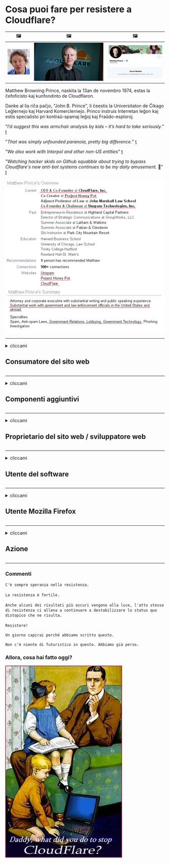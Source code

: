 # Cosa puoi fare per resistere a Cloudflare?

| 🖼 | 🖼 | 🖼 |
| --- | --- | --- |
| ![](../image/matthew_prince_teen.jpg) | ![](../image/matthew_prince.jpg) | ![](../image/blockedbymatthewprince.jpg) |


Matthew Browning Prince, naskita la 13an de novembro 1974, estas la ĉefoficisto kaj kunfondinto de Cloudflaron.

Danke al lia riĉa paĉjo, "John B. Prince", li ĉeestis la Universitaton de Ĉikago Leĝlernejo kaj Harvard Komerclernejo.
Princo instruis Interretan leĝon kaj estis specialisto pri kontraŭ-spamaj leĝoj kaj Fraŭdo-esploroj.


"*I’d suggest this was armchair analysis by kids – it’s hard to take seriously.*" [t](https://www.theguardian.com/technology/2015/nov/19/cloudflare-accused-by-anonymous-helping-isis)

"*That was simply unfounded paranoia, pretty big difference.*"  [t](https://twitter.com/xxdesmus/status/992757936123359233)

"*We also work with Interpol and other non-US entities*" [t](https://twitter.com/eastdakota/status/1203028504184360960)

"*Watching hacker skids on Github squabble about trying to bypass Cloudflare's new anti-bot systems continues to be my daily amusement.* 🍿" [t](https://twitter.com/eastdakota/status/1273277839102656515)


![](../image/whoismp.jpg)

---


<details>
<summary>cliccami

## Consumatore del sito web
</summary>


- Se il sito web che ti piace utilizza Cloudflare, digli di non usare Cloudflare.
  - Piagnucolare sui social media come Facebook, Reddit, Twitter o Mastodon non fa differenza. [Le azioni sono più rumorose degli hashtag.](https://twitter.com/phyzonloop/status/1274132092490862594)
  - Prova a contattare il proprietario del sito web se vuoi renderti utile.

[Cloudflare ha detto](https://github.com/Eloston/ungoogled-chromium/issues/783):
```
Ti consigliamo di contattare gli amministratori per i servizi o i siti specifici con cui riscontri problemi e di condividere la tua esperienza.
```

[Se non lo chiedi, il proprietario del sito web non conoscerà mai questo problema.](../PEOPLE.md)

![](../image/liberapay.jpg)

[Esempio di successo](https://counterpartytalk.org/t/turn-off-cloudflare-on-counterparty-co-plz/164/5).<br>
Hai un problema? [Alza la voce adesso.](https://github.com/maraoz/maraoz.github.io/issues/1) Esempio sotto.

```
Stai solo aiutando la censura aziendale e la sorveglianza di massa.
http://crimeflare.eu.org
```

```
La tua pagina web si trova nel giardino privato recintato che abusa della privacy di CloudFlare.
http://crimeflare.eu.org
```

- Prenditi del tempo per leggere l'informativa sulla privacy del sito web.
  - se il sito Web è dietro Cloudflare o il sito Web utilizza servizi collegati a Cloudflare.

Deve spiegare cos'è "Cloudflare" e chiedere il permesso di condividere i tuoi dati con Cloudflare. In caso contrario, si verificherà una violazione della fiducia e il sito Web in questione dovrebbe essere evitato.

[Un esempio di politica sulla privacy accettabile è qui](https://archive.is/bDlTz) ("Subprocessors" > "Entity Name")

```
Ho letto la tua informativa sulla privacy e non riesco a trovare la parola Cloudflare.
Mi rifiuto di condividere i dati con te se continui a fornire i miei dati a Cloudflare.
http://crimeflare.eu.org
```

Questo è un esempio di politica sulla privacy che non contiene la parola Cloudflare.
[Liberland Jobs](https://archive.is/daKIr) [privacy policy](https://docsend.com/view/feiwyte):

![](../image/cfwontobey.jpg)

Cloudflare ha la propria politica sulla privacy.
[Cloudflare ama fare sesso con le persone.](https://www.reddit.com/r/GamerGhazi/comments/2s64fe/be_wary_reporting_to_cloudflare/)

Ecco un buon esempio per il modulo di registrazione del sito web.
AFAIK, zero sito web lo fa. Ti fiderai di loro?

```
Facendo clic su "Iscriviti a XYZ", accetti i nostri termini di servizio e l'informativa sulla privacy.
Accetti inoltre di condividere i tuoi dati con Cloudflare e accetti anche l'informativa sulla privacy di cloudflare.
Se Cloudflare perde le tue informazioni o non ti consente di connetterti ai nostri server, non è colpa nostra. [*]

[ Iscriviti ] [ non sono d'accordo ]
```
[*] [PEOPLE.md](../PEOPLE.md)


- Cerca di non usare il loro servizio. Ricorda che sei osservato da Cloudflare.
  - ["I'm in your TLS, sniffin' your passworz"](../image/iminurtls.jpg)

- Cerca un altro sito web. Ci sono alternative e opportunità su Internet!

- Convinci i tuoi amici a usare Tor ogni giorno.
  - L'anonimato dovrebbe essere lo standard di Internet aperto!
  - [Nota che al progetto Tor non piace questo progetto.](../HISTORY.md)

</details>

------

<details>
<summary>cliccami

## Componenti aggiuntivi
</summary>

- Se il tuo browser è Firefox, Tor Browser o Ungoogled Chromium, utilizza uno di questi componenti aggiuntivi di seguito.
  - Se desideri aggiungere un altro nuovo componente aggiuntivo, chiedilo prima.


| Nome | Sviluppatore | Supporto | Può bloccare | Può notificare | Chrome |
| -------- | -------- | -------- | -------- | -------- | -------- |
| [Bloku Cloudflaron MITM-Atakon](../subfiles/about.bcma.md) | #Addon | [ ? ](http://crimeflare.eu.org/) | **sì**     | **sì**     |  **sì** |
| [Ĉu ligoj estas vundeblaj al MITM-atako?](../subfiles/about.ismm.md) | #Addon | [ ? ](http://crimeflare.eu.org/) | No     | **sì**     |  **sì** |
| [Ĉu ĉi tiuj ligoj blokos Tor-uzanton?](../subfiles/about.isat.md) | #Addon | [ ? ](http://crimeflare.eu.org/) | No     | **sì**     |  **sì** |
| [Block Cloudflare MITM Attack](https://trac.torproject.org/projects/tor/attachment/ticket/24351/block_cloudflare_mitm_attack-1.0.14.1-an%2Bfx.xpi)<br>[**DELETED BY TOR PROJECT**](../HISTORY.md) | nullius | [ ? ](../tool/block_cloudflare_mitm_fx), [Link](http://crimeflare.eu.org/) | **sì**     | **sì**     |  No |
| [TPRB](http://34ahehcli3epmhbu2wbl6kw6zdfl74iyc4vg3ja4xwhhst332z3knkyd.onion/) | Sw | [ ? ](http://34ahehcli3epmhbu2wbl6kw6zdfl74iyc4vg3ja4xwhhst332z3knkyd.onion/) | **sì**     | **sì**     |  No |
| [Detect Cloudflare](https://addons.mozilla.org/en-US/firefox/addon/detect-cloudflare/) | Frank Otto | [ ? ](https://github.com/traktofon/cf-detect) | No     | **sì**     |  No |
| [True Sight](https://addons.mozilla.org/en-US/firefox/addon/detect-cloudflare-plus/) | claustromaniac | [ ? ](https://github.com/claustromaniac/detect-cloudflare-plus) | No     | **sì**     |  No |
| [Which Cloudflare datacenter am I visiting?](https://addons.mozilla.org/en-US/firefox/addon/cf-pop/) | 依云 | [ ? ](https://github.com/lilydjwg/cf-pop) | No     | **sì**     |  No |


- "Decentraleyes" può interrompere la connessione a "CDNJS (Cloudflare)".
  - Impedisce a molte richieste di raggiungere le reti e serve file locali per evitare che i siti si interrompano.
  - Lo sviluppatore ha risposto: "[very concerning indeed](https://github.com/Synzvato/decentraleyes/issues/236#issuecomment-352049501)", "[widespread usage severely centralizes the web](https://github.com/Synzvato/decentraleyes/issues/251#issuecomment-366752049)"

- [Puoi anche rimuovere o diffidare del certificato Cloudflare dalla tua autorità di certificazione (CA).](https://www.ssl.com/how-to/remove-root-certificate-firefox/)

</details>

------

<details>
<summary>cliccami

## Proprietario del sito web / sviluppatore web
</summary>


![](../image/word_cloudflarefree.jpg)

- Non utilizzare la soluzione Cloudflare, punto.
  - Puoi fare di meglio, vero? [Ecco come rimuovere abbonamenti, piani, domini o account Cloudflare.](https://support.cloudflare.com/hc/en-us/articles/200167776-Removing-subscriptions-plans-domains-or-accounts)

| 🖼 | 🖼 |
| --- | --- |
| ![](../image/htmlalertcloudflare.jpg) | ![](../image/htmlalertcloudflare2.jpg) |

- Desideri più clienti? Sai cosa fare. Il suggerimento è "sopra la linea".
  - [Ciao, hai scritto "Prendiamo sul serio la tua privacy" ma ho ricevuto "Errore 403 Proxy anonimo proibito non consentito".](https://it.slashdot.org/story/19/02/19/0033255/stop-saying-we-take-your-privacy-and-security-seriously) Perché stai bloccando Tor o VPN? [E perché stai bloccando le email temporanee?](http://523kpawzkarw3j6afz2elxfs4h3hfclomkcmbjs6kaimo4lokympi6yd.onion/)

![](../image/anonexist.jpg)

- L'uso di Cloudflare aumenterà le possibilità di un'interruzione. I visitatori non possono accedere al tuo sito web se il tuo server è inattivo o Cloudflare è inattivo.
  - [Pensavi davvero che Cloudflare non andasse mai giù?](https://www.ibtimes.com/cloudflare-down-not-working-sites-producing-504-gateway-timeout-errors-2618008) [Another](https://twitter.com/Jedduff/status/1097875615997399040) [sample](https://twitter.com/search?f=tweets&vertical=default&q=Cloudflare%20is%20having%20problems). [Need more](../PEOPLE.md)?

![](../image/cloudflareinternalerror.jpg)

- L'utilizzo di Cloudflare per eseguire il proxy del tuo "servizio API", "server di aggiornamento software" o "feed RSS" danneggerà il tuo cliente. Un cliente ti ha chiamato e ti ha detto "Non posso più usare la tua API" e non hai idea di cosa stia succedendo. Cloudflare può bloccare silenziosamente il tuo cliente. Pensi che vada bene?
  - Esistono molti client di lettura RSS e servizi in linea di lettori RSS. Perché pubblichi feed RSS se non permetti alle persone di iscriversi?

![](../image/rssfeedovercf.jpg)

- Hai bisogno di un certificato HTTPS? Usa "Let's Encrypt" o semplicemente acquistalo dalla società CA.

- Hai bisogno di un server DNS? Non riesci a configurare il tuo server? Che ne dici di loro: [Hurricane Electric Free DNS](https://dns.he.net/), [Dyn.com](https://dyn.com/dns/), [1984 Hosting](https://www.1984hosting.com/), [Afraid.Org (L'amministratore elimina il tuo account se usi TOR)](https://freedns.afraid.org/)

- Cerchi un servizio di hosting? Solo gratis? Che ne dici di loro: [Onion Service](http://vww6ybal4bd7szmgncyruucpgfkqahzddi37ktceo3ah7ngmcopnpyyd.onion/en/security/network-security/tor/onionservices-best-practices), [Free Web Hosting Area](https://freewha.com/), [Autistici/Inventati Web Site Hosting](https://www.autinv5q6en4gpf4.onion/services/website), [Github Pages](https://pages.github.com/), [Surge](https://surge.sh/)
  - [Alternative a Cloudflare](../subfiles/cloudflare-alternatives.md)

- Stai usando "cloudflare-ipfs.com"? [Sai che IPFS di Cloudflare è dannoso?](../PEOPLE.md)

- Installa Web Application Firewall come OWASP e Fail2Ban sul tuo server e configuralo correttamente.
  - Bloccare Tor non è una soluzione. Non punire tutti solo per i piccoli utenti cattivi.

- Reindirizza o impedisce agli utenti di "Cloudflare Warp" di accedere al tuo sito web. E fornisci una ragione se puoi.

> Elenco IP: "[Gli attuali intervalli IP di Cloudflare](cloudflare_inc/)"

> A: Bloccali e basta

```
server {
...
deny 173.245.48.0/20;
deny 103.21.244.0/22;
deny 103.22.200.0/22;
deny 103.31.4.0/22;
deny 141.101.64.0/18;
deny 108.162.192.0/18;
deny 190.93.240.0/20;
deny 188.114.96.0/20;
deny 197.234.240.0/22;
deny 198.41.128.0/17;
deny 162.158.0.0/15;
deny 104.16.0.0/12;
deny 172.64.0.0/13;
deny 131.0.72.0/22;
deny 2400:cb00::/32;
deny 2606:4700::/32;
deny 2803:f800::/32;
deny 2405:b500::/32;
deny 2405:8100::/32;
deny 2a06:98c0::/29;
deny 2c0f:f248::/32;
...
}
```

> B: Reindirizza alla pagina di avviso

```
http {
...
geo $iscf {
default 0;
173.245.48.0/20 1;
103.21.244.0/22 1;
103.22.200.0/22 1;
103.31.4.0/22 1;
141.101.64.0/18 1;
108.162.192.0/18 1;
190.93.240.0/20 1;
188.114.96.0/20 1;
197.234.240.0/22 1;
198.41.128.0/17 1;
162.158.0.0/15 1;
104.16.0.0/12 1;
172.64.0.0/13 1;
131.0.72.0/22 1;
2400:cb00::/32 1;
2606:4700::/32 1;
2803:f800::/32 1;
2405:b500::/32 1;
2405:8100::/32 1;
2a06:98c0::/29 1;
2c0f:f248::/32 1;
}
...
}

server {
...
if ($iscf) {rewrite ^ https://example.com/cfwsorry.php;}
...
}

<?php
header('HTTP/1.1 406 Not Acceptable');
echo <<<CLOUDFLARED
Thank you for visiting ourwebsite.com!<br />
We are sorry, but we can't serve you because your connection is being intercepted by Cloudflare.<br />
Please read http://crimeflare.eu.org for more information.<br />
CLOUDFLARED;
die();
```

- Configura Tor Onion Service o I2P insite se credi nella libertà e accetti utenti anonimi.

- Chiedi consiglio ad altri operatori di siti web doppi Clearnet / Tor e fai amicizia anonima!

</details>

------

<details>
<summary>cliccami

## Utente del software
</summary>


- Discord sta usando CloudFlare. Alternative? Noi raccomandiamo [**Briar** (Android)](https://f-droid.org/en/packages/org.briarproject.briar.android/), [Ricochet (PC)](https://ricochet.im/), [Tox + Tor (Android/PC)](https://tox.chat/download.html)
  - Briar include il demone Tor in modo da non dover installare Orbot.
  - Gli sviluppatori di Qwtch, Open Privacy, hanno eliminato il progetto stop_cloudflare dal loro servizio git senza preavviso.

- Se usi Debian GNU / Linux, o qualsiasi derivato, iscriviti: [bug #831835](https://bugs.debian.org/cgi-bin/bugreport.cgi?bug=831835). E se puoi, aiuta a verificare la patch e aiuta il manutentore a giungere alla giusta conclusione sul fatto che debba essere accettata.

- Consiglia sempre questi browser.

| Nome | Sviluppatore | Supporto | Commento |
| -------- | -------- | -------- | -------- |
| [Ungoogled-Chromium](https://ungoogled-software.github.io/ungoogled-chromium-binaries/) | Eloston | [ ? ](https://github.com/Eloston/ungoogled-chromium) | PC (Win, Mac, Linux)  _!Tor_ |
| [Bromite](https://www.bromite.org/fdroid) | Bromite | [ ? ](https://github.com/bromite/bromite/issues) | Android  _!Tor_ |
| [Tor Browser](https://www.torproject.org/download/) | Tor Project | [ ? ](https://support.torproject.org/) | PC (Win, Mac, Linux)  _Tor_|
| [Tor Browser Android](https://www.torproject.org/download/) | Tor Project | [ ? ](https://support.torproject.org/) | Android  _Tor_|
| [Onion Browser](https://itunes.apple.com/us/app/onion-browser/id519296448?mt=8) | Mike Tigas | [ ? ](https://github.com/OnionBrowser/OnionBrowser/issues) | Apple iOS  _Tor_|
| [GNU/Icecat](https://www.gnu.org/software/gnuzilla/) | GNU | [ ? ](https://www.gnu.org/software/gnuzilla/) | PC (Linux) |
| [IceCatMobile](https://f-droid.org/en/packages/org.gnu.icecat/) | GNU | [ ? ](https://lists.gnu.org/mailman/listinfo/bug-gnuzilla) | Android |
| [Iridium Browser](https://iridiumbrowser.de/about/) | Iridium | [ ? ](https://github.com/iridium-browser/iridium-browser/) | PC (Win, Mac, Linux, OpenBSD) |


La privacy di altri software è imperfetta. Questo non significa che il browser Tor sia "perfetto".
Non esiste sicurezza al 100% né privacy al 100% su Internet e sulla tecnologia.

- Non vuoi usare Tor? Puoi usare qualsiasi browser con Tor daemon.
  - [Nota che al progetto Tor non piace questo.](https://support.torproject.org/tbb/tbb-9/) Usa Tor Browser se sei in grado di farlo.
- [Come usare Chromium con Tor](../subfiles/chromium_tor.md)


Parliamo della privacy di altri software.

- [Se hai davvero bisogno di usare Firefox, seleziona "Firefox ESR".](https://www.mozilla.org/en-US/firefox/organizations/)
  - [Firefox - Spyware Watchdog](https://spyware.neocities.org/articles/firefox.html)
  - [Firefox rifiuta la libertà di parola, vieta la libertà di parola](https://web.archive.org/web/20200423010026/https://reclaimthenet.org/firefox-rejects-free-speech-bans-free-speech-commenting-plugin-dissenter-from-its-extensions-gallery/)
  - ["100+ voti negativi. Sembra che chiedere a una società di software di attenersi a ... il software è semplicemente troppo in questi giorni."](https://old.reddit.com/r/firefox/comments/gutdiw/weve_got_work_to_do_the_mozilla_blog/fslbbb6/)
  - [Uh, perché Firefox mi mostra i link sponsorizzati nella mia barra degli URL?](https://www.reddit.com/r/firefox/comments/jybx2w/uh_why_is_firefox_showing_me_sponsored_links_in/)
  - [Mozilla - Devil Incarnate](https://digdeeper.neocities.org/ghost/mozilla.html)

- [Ricorda, Mozilla utilizza il servizio Cloudflare.](https://www.robtex.com/dns-lookup/www.mozilla.org) [Stanno anche utilizzando il servizio DNS di Cloudflare sul loro prodotto.](https://www.theregister.co.uk/2018/03/21/mozilla_testing_dns_encryption/)

- [Mozilla ha ufficialmente rifiutato questo ticket.](https://bugzilla.mozilla.org/show_bug.cgi?id=1426618)

- [Firefox Focus è uno scherzo.](https://github.com/mozilla-mobile/focus-android/issues/1743) [Hanno promesso di disattivare la telemetria ma l'hanno cambiata.](https://github.com/mozilla-mobile/focus-android/issues/4210)

- [Lo sviluppatore PaleMoon / Basilisk ama Cloudflare.](https://github.com/mozilla-mobile/focus-android/issues/1743#issuecomment-345993097)
  - [Il server di archivio di Pale Moon ha violato e diffuso malware per 18 mesi](https://www.reddit.com/r/privacytoolsIO/comments/cc808y/pale_moons_archive_server_hacked_and_spread/)
  - Odia anche gli utenti di Tor - "[Lascia che sia ostile a Tor. Penso che la maggior parte dei siti dovrebbe essere ostile nei confronti di Tor considerando il suo fattore di abuso estremamente elevato.](https://github.com/yacy/yacy_search_server/issues/314#issuecomment-565932097)"

- [Waterfox ha un grave problema con i "telefoni domestici"](https://spyware.neocities.org/articles/waterfox.html)

- [Google Chrome è uno spyware.](https://www.gnu.org/proprietary/malware-google.en.html)
  - [Google profila la tua attività.](https://spyware.neocities.org/articles/chrome.html)

- [SRWare Iron effettua troppi telefoni per la connessione domestica.](https://spyware.neocities.org/articles/iron.html) Si collega anche a domini Google.

- [Brave Browser autorizza i tracker di Facebook / Twitter.](https://www.bleepingcomputer.com/news/security/facebook-twitter-trackers-whitelisted-by-brave-browser/)
  - [Ecco altri problemi.](https://spyware.neocities.org/articles/brave.html)
  - [ID affiliato binance](https://twitter.com/cryptonator1337/status/1269594587716374528)

- [Microsoft Edge consente a Facebook di eseguire il codice Flash dietro le spalle degli utenti.](https://www.zdnet.com/article/microsoft-edge-lets-facebook-run-flash-code-behind-users-backs/)

- [Vivaldi non rispetta la tua privacy.](https://spyware.neocities.org/articles/vivaldi.html)

- [Livello spyware Opera: estremamente alto](https://spyware.neocities.org/articles/opera.html)

- Apple iOS: [Non dovresti usare affatto iOS, principalmente perché è malware.](https://www.gnu.org/proprietary/malware-apple.html)

Pertanto si consiglia solo la tabella sopra. Nient'altro.

</details>

------

<details>
<summary>cliccami

## Utente Mozilla Firefox
</summary>


- "Firefox Nightly" invierà informazioni a livello di debug ai server Mozilla senza metodo di disattivazione.
  - [I server Mozilla stanno dietro a Cloudflare](https://www.digwebinterface.com/?hostnames=www.mozilla.org%0D%0Amozilla.cloudflare-dns.com&type=&ns=resolver&useresolver=8.8.4.4&nameservers=)

- È possibile impedire a Firefox di connettersi ai server Mozilla.
  - [Guida ai modelli di criteri di Mozilla](https://github.com/mozilla/policy-templates/blob/master/README.md)
  - Tieni presente che questo trucco potrebbe smettere di funzionare nella versione successiva perché a Mozilla piace inserirsi nella whitelist.
  - Usa il firewall e il filtro DNS per bloccarli completamente.

"`/distribution/policies.json`"

>     "WebsiteFilter": {
> 		"Block": [
> 		"*://*.mozilla.com/*",
> 		"*://*.mozilla.net/*",
> 		"*://*.mozilla.org/*",
> 		"*://webcompat.com/*",
> 		"*://*.firefox.com/*",
> 		"*://*.thunderbird.net/*",
> 		"*://*.cloudflare.com/*"
> 		]
>     },


- ~~Segnala un bug sul tracker di mozilla, dicendo loro di non usare Cloudflare.~~ C'era una segnalazione di bug su bugzilla. Molte persone hanno pubblicato la loro preoccupazione, tuttavia il bug è stato nascosto dall'amministratore nel 2018.

- Puoi disabilitare DoH in Firefox.
  - [Cambia il provider DNS predefinito di Firefox](../subfiles/change-firefox-dns.md)

![](../image/firefoxdns.jpg)

- [Se desideri utilizzare DNS non ISP, considera l'utilizzo del servizio DNS OpenNIC Tier2 o uno qualsiasi dei servizi DNS non Cloudflare.](https://wiki.opennic.org/start)
![](../image/opennic.jpg)
  - Blocca Cloudflare con DNS. [Crimeflare DNS](https://dns.crimeflare.eu.org/)

- Puoi usare Tor come risolutore DNS. [Se non sei un esperto di Tor, fai una domanda qui.](https://tor.stackexchange.com/)

> **Come?**
> 1. Scarica Tor e installalo sul tuo computer.
> 2. Aggiungi questa riga al file "torrc".
> DNSPort 127.0.0.1:53
> 3. Riavvia Tor.
> 4. Imposta il server DNS del tuo computer su "127.0.0.1".

</details>

------

<details>
<summary>cliccami

## Azione
</summary>


- Parla agli altri intorno a te dei pericoli di Cloudflare.

- [Aiutaci a migliorare questo repository.](http://crimeflare.eu.org).
  - Entrambe le liste, gli argomenti contro e i dettagli.

- [Documenta e rendi molto pubblico dove le cose vanno storte con Cloudflare (e società simili), assicurandoti di menzionare questo repository quando lo fai](http://crimeflare.eu.org) :)

- Fai in modo che più persone utilizzino Tor per impostazione predefinita in modo che possano sperimentare il Web dalla prospettiva di diverse parti del mondo.

- Avviare gruppi, nei social media e nel Meatspace, dedicati a liberare il mondo da Cloudflare.

- Dove appropriato, collegarsi a questi gruppi in questo archivio: questo può essere un luogo per il coordinamento lavorando insieme come gruppi.

- [Avvia una cooperativa in grado di fornire un'alternativa non aziendale significativa a Cloudflare.](../subfiles/cloudflare-alternatives.md)

- Facci sapere di eventuali alternative per aiutare almeno a fornire una difesa a più livelli contro Cloudflare.

- Se sei un cliente Cloudflare, configura le tue impostazioni sulla privacy e attendi che le violino.
  - [Quindi sottoporli a addebiti per violazione di spam / privacy.](https://twitter.com/thexpaw/status/1108424723233419264)

- Se ti trovi negli Stati Uniti d'America e il sito web in questione è una banca o un contabile, prova a esercitare pressioni legali ai sensi del Gramm-Leach-Bliley Act o dell'Americans with DIsabilities Act e riferiscici fino a che punto sei arrivato .

- Se il sito web è un sito governativo, prova a esercitare pressioni legali sotto il 1 ° emendamento della Costituzione degli Stati Uniti.

- Se sei cittadino dell'UE, contatta il sito web per inviare i tuoi dati personali ai sensi del Regolamento generale sulla protezione dei dati. Se si rifiutano di darti le tue informazioni, questa è una violazione della legge.

- Per le aziende che dichiarano di offrire un servizio sul proprio sito Web, provare a segnalarle come "falsa pubblicità" alle organizzazioni per la protezione dei consumatori e BBB. I siti Web Cloudflare sono serviti dai server Cloudflare.

- [L'ITU suggerisce nel contesto degli Stati Uniti che Cloudflare sta iniziando a diventare abbastanza grande da far cadere la legge antitrust su di loro.](https://www.itu.int/en/ITU-T/Workshops-and-Seminars/20181218/Documents/Geoff_Huston_Presentation.pdf)

- È concepibile che la versione 4 della GNU GPL possa includere una disposizione contro la memorizzazione del codice sorgente dietro un tale servizio, richiedendo per tutti i programmi GPLv4 e successivi che almeno il codice sorgente sia accessibile tramite un mezzo che non discrimina gli utenti Tor.

</details>

------

### Commenti

```
C'è sempre speranza nella resistenza.

La resistenza è fertile.

Anche alcuni dei risultati più oscuri vengono alla luce, l'atto stesso di resistenza ci allena a continuare a destabilizzare lo status quo distopico che ne risulta.

Resistere!
```

```
Un giorno capirai perché abbiamo scritto questo.
```

```
Non c'è niente di futuristico in questo. Abbiamo già perso.
```

### Allora, cosa hai fatto oggi?


![](../image/stopcf.jpg)
